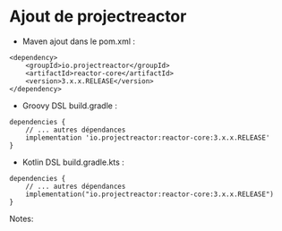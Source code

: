 <!-- .slide: -->
# Ajout de projectreactor
* Maven ajout dans le pom.xml : 
```xml[]
<dependency>
    <groupId>io.projectreactor</groupId>
    <artifactId>reactor-core</artifactId>
    <version>3.x.x.RELEASE</version>
</dependency>
```
* Groovy DSL build.gradle :
```json[]
dependencies {
    // ... autres dépendances
    implementation 'io.projectreactor:reactor-core:3.x.x.RELEASE'
}
```
* Kotlin DSL build.gradle.kts :
```json[]
dependencies {
    // ... autres dépendances
    implementation("io.projectreactor:reactor-core:3.x.x.RELEASE")
}
```
Notes:

